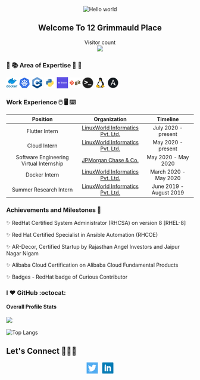 <p align="center">
 
 
 <img src="https://raw.githubusercontent.com/sagar-viradiya/sagar-viradiya/master/resources/banner.png" alt="Hello world">

 
 <h2 align="center">Welcome To 12 Grimmauld Place</h2>
</p>


<p align="center"> 
  Visitor count<br>
  <img src="https://profile-counter.glitch.me/srabhayraj/count.svg" />
</p>

### :open_book: :books: Area of Expertise :closed_book: :green_book:

<code><img height="30" src="https://raw.githubusercontent.com/github/explore/80688e429a7d4ef2fca1e82350fe8e3517d3494d/topics/docker/docker.png"></code>
<code><img height="30" src="https://raw.githubusercontent.com/github/explore/80688e429a7d4ef2fca1e82350fe8e3517d3494d/topics/kubernetes/kubernetes.png"></code>
<code><img height="30" src="https://raw.githubusercontent.com/github/explore/80688e429a7d4ef2fca1e82350fe8e3517d3494d/topics/cpp/cpp.png"></code>
<code><img height="30" src="https://raw.githubusercontent.com/github/explore/80688e429a7d4ef2fca1e82350fe8e3517d3494d/topics/python/python.png"></code>
<code><img height="30" src="https://raw.githubusercontent.com/github/explore/80688e429a7d4ef2fca1e82350fe8e3517d3494d/topics/terraform/terraform.png"></code>
<code><img height="30" src="https://raw.githubusercontent.com/github/explore/80688e429a7d4ef2fca1e82350fe8e3517d3494d/topics/git/git.png"></code>
<code><img height="30" src="https://raw.githubusercontent.com/github/explore/80688e429a7d4ef2fca1e82350fe8e3517d3494d/topics/terminal/terminal.png"></code>
<code><img height="30" src="https://raw.githubusercontent.com/github/explore/80688e429a7d4ef2fca1e82350fe8e3517d3494d/topics/linux/linux.png"></code>
<code><img height="30" src="https://raw.githubusercontent.com/github/explore/80688e429a7d4ef2fca1e82350fe8e3517d3494d/topics/ansible/ansible.png"></code>

### Work Experience :computer_mouse: :desktop_computer: :keyboard:

| Position | Organization | Timeline |
| :-: | :-: | :-: |
| Flutter Intern | [LinuxWorld Informatics Pvt. Ltd.](https://www.linuxworldindia.org) | July 2020 - present |
| Cloud Intern | [LinuxWorld Informatics Pvt. Ltd.](https://www.linuxworldindia.org) | May 2020 - present |
| Software Engineering Virtual Internship | [JPMorgan Chase & Co.](https://www.insidesherpa.com) | May 2020 - May 2020 |
| Docker Intern | [LinuxWorld Informatics Pvt. Ltd.](https://www.linuxworldindia.org) | March 2020 - May 2020 |
| Summer Research Intern | [LinuxWorld Informatics Pvt. Ltd.](https://www.linuxworldindia.org) | June 2019 - August 2019 |


### Achievements and Milestones :crown:

:sparkles:	RedHat Certified System Administrator (RHCSA) on version 8 [RHEL-8]

:sparkles: Red Hat Certified Specialist in Ansible Automation (RHCOE)

:sparkles: AR-Decor, Certified Startup by Rajasthan Angel Investors and Jaipur Nagar Nigam

:sparkles: Alibaba Cloud Certification on Alibaba Cloud Fundamental Products

:sparkles: Badges - RedHat badge of Curious Contributor


### I :heart: GitHub :octocat:

#### Overall Profile Stats

![](https://github-readme-stats.vercel.app/api?username=srabhayraj&count_private=true&show_icons=true&line_height=30&theme=dark)



![Top Langs](https://github-readme-stats.vercel.app/api/top-langs/?username=srabhayraj&theme=tokyonight)



## Let's Connect :people_holding_hands:

<p align='center'>
<a href="https://twitter.com/sr_abhayraj"><img height="30" src="https://github.com/srabhayraj/srabhayraj/blob/master/img/twitter.png?raw=true"></a>&nbsp;&nbsp;
<a href="https://www.linkedin.com/in/abhay-raj-singh-rathore-54078a160"><img height="30" src="https://github.com/srabhayraj/srabhayraj/blob/master/img/linkedin.png?raw=true"></a>
</p>
